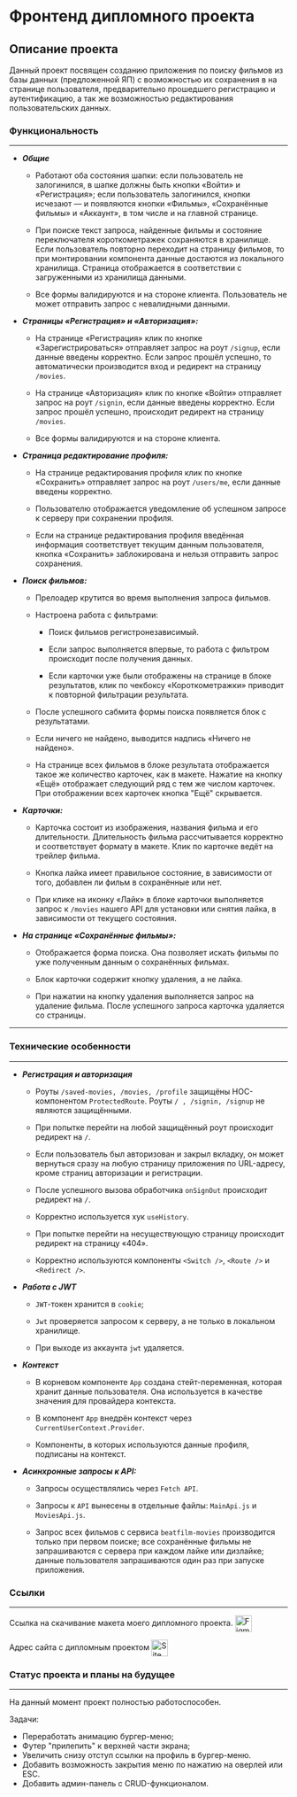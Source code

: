 # **Фронтенд дипломного проекта**

## **Описание проекта**

Данный проект посвящен созданию приложения по поиску фильмов из базы данных (предложенной ЯП) с возможностью их сохранения в на странице пользователя, предварительно прошедшего регистрацию и аутентификацию, а так же возможностью редактирования пользовательских данных.

### **Функциональность**

___

- ***Общие***

  - Работают оба состояния шапки: если пользователь не залогинился, в шапке должны быть кнопки «Войти» и «Регистрация»; если пользователь залогинился, кнопки исчезают — и появляются кнопки «Фильмы», «Сохранённые фильмы» и «Аккаунт», в том числе и на главной странице.

  - При поиске текст запроса, найденные фильмы и состояние переключателя короткометражек сохраняются в хранилище. Если пользователь повторно переходит на страницу фильмов, то при монтировании компонента данные достаются из локального хранилища. Страница отображается в соответствии с загруженными из хранилища данными.

  - Все формы валидируются и на стороне клиента. Пользователь не может отправить запрос с невалидными данными.

- ***Страницы «Регистрация» и «Авторизация»:***

  - На странице «Регистрация» клик по кнопке «Зарегистрироваться» отправляет запрос на роут `/signup`, если данные введены корректно. Если запрос прошёл успешно, то автоматически производится вход и редирект на страницу `/movies`.

  - На странице «Авторизация» клик по кнопке «Войти» отправляет запрос на роут `/signin`, если данные введены корректно. Если запрос прошёл успешно, происходит редирект на страницу `/movies`.

  - Все формы валидируются и на стороне клиента.

- ***Страница редактирование профиля:***

  - На странице редактирования профиля клик по кнопке «Сохранить» отправляет запрос на роут `/users/me`, если данные введены корректно.

  - Пользователю отображается уведомление об успешном запросе к серверу при сохранении профиля.

  - Если на странице редактирования профиля введённая информация соответствует текущим данным пользователя, кнопка «Сохранить» заблокирована и нельзя отправить запрос сохранения.

- ***Поиск фильмов:***

  - Прелоадер крутится во время выполнения запроса фильмов.

  - Настроена работа с фильтрами:

    - Поиск фильмов регистронезависимый.

    - Если запрос выполняется впервые, то работа с фильтром происходит после получения данных.

    - Если карточки уже были отображены на странице в блоке результатов, клик по чекбоксу «Короткометражки» приводит к повторной фильтрации результата.

  - После успешного сабмита формы поиска появляется блок с результатами.

  - Если ничего не найдено, выводится надпись «Ничего не найдено».

  - На странице всех фильмов в блоке результата отображается такое же количество карточек, как в макете. Нажатие на кнопку «Ещё» отображает следующий ряд с тем же числом карточек. При отображении всех карточек кнопка "Ещё" скрывается.

- ***Карточки:***

  - Карточка состоит из изображения, названия фильма и его длительности. Длительность фильма рассчитывается корректно и соответствует формату в макете. Клик по карточке ведёт на трейлер фильма.

  - Кнопка лайка имеет правильное состояние, в зависимости от того, добавлен ли фильм в сохранённые или нет.

  - При клике на иконку «Лайк» в блоке карточки выполняется запрос к `/movies` нашего API для установки или снятия лайка, в зависимости от текущего состояния.

- ***На странице «Сохранённые фильмы»:***

  - Отображается форма поиска. Она позволяет искать фильмы по уже полученным данным о сохранённых фильмах.

  - Блок карточки содержит кнопку удаления, а не лайка.

  - При нажатии на кнопку удаления выполняется запрос на удаление фильма. После успешного запроса карточка удаляется со страницы.

___

### **Технические особенности**

___

- ***Регистрация и авторизация***

  - Роуты `/saved-movies, /movies, /profile` защищёны HOC-компонентом `ProtectedRoute`. Роуты `/ , /signin, /signup` не являются защищёнными.

  - При попытке перейти на любой защищённый роут происходит редирект на `/`.

  - Если пользователь был авторизован и закрыл вкладку, он может вернуться сразу на любую страницу приложения по URL-адресу, кроме страниц авторизации и регистрации.

  - После успешного вызова обработчика `onSignOut` происходит редирект на `/`.

  - Корректно используется хук `useHistory`.

  - При попытке перейти на несуществующую страницу происходит редирект на страницу «404».

  - Корректно используются компоненты `<Switch />`, `<Route />` и `<Redirect />`.

- ***Работа с JWT***

  - `JWT`-токен хранится в `cookie`;

  - `Jwt` проверяется запросом к серверу, а не только в локальном хранилище.

  - При выходе из аккаунта `jwt` удаляется.

- ***Контекст***

  - В корневом компоненте `App` создана стейт-переменная, которая хранит данные пользователя. Она используется в качестве значения для провайдера контекста.

  - В компонент `App` внедрён контекст через `CurrentUserContext.Provider`.

  - Компоненты, в которых используются данные профиля, подписаны на контекст.

- ***Асинхронные запросы к API:***

  - Запросы осуществлялись через `Fetch API`.

  - Запросы к `API` вынесены в отдельные файлы: `MainApi.js` и `MoviesApi.js`.

  - Запрос всех фильмов с сервиса `beatfilm-movies` производится только при первом поиске; все сохранённые фильмы не запрашиваются с сервера при каждом лайке или дизлайке; данные пользователя запрашиваются один раз при запуске приложения.

### **Ссылки**

___
Ссылка на скачивание макета моего дипломного проекта. <a href="https://disk.yandex.ru/d/5Ny1TruXQyxovA"><img src="https://user-images.githubusercontent.com/25181517/189715289-df3ee512-6eca-463f-a0f4-c10d94a06b2f.png" alt="Figma" width="30" height="30" align="center" /></a>

Адрес сайта с дипломным проектом <a href="https://find-and-save.nomoredomains.icu"><img src="./public/favicon.ico" alt="Site" width="30" height="30" align="center" /></a>

### **Статус проекта и планы на будущее**

___
На данный момент проект полностью работоспособен.

Задачи:

- Переработать анимацию бургер-меню;
- Футер "прилепить" к верхней части экрана;
- Увеличить снизу отступ ссылки на профиль в бургер-меню.
- Добавить возможность закрытия меню по нажатию на оверлей или ESC.
- Добавить админ-панель с CRUD-функционалом.

<!-- |||||
|:-:|:-:|:-:|:-:|
|1|2|3|4|

<style>
table th:first-of-type {
    width: 25%;
}
table th:nth-of-type(2) {
    width: 40%;
}
table th:nth-of-type(3) {
    width: 50%;
}
table th:nth-of-type(4) {
    width: 50%;
}
</style> -->

